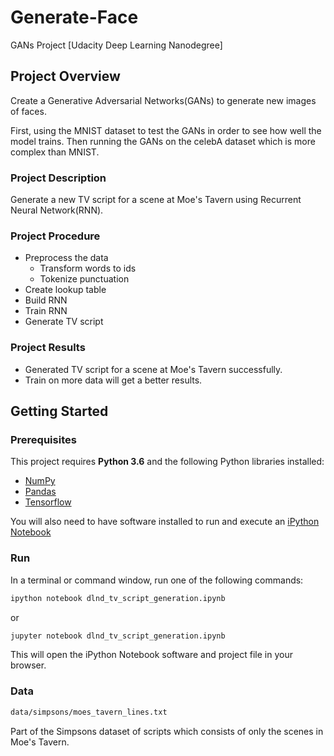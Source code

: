 # Generate-Face
GANs Project [Udacity Deep Learning Nanodegree]

## Project Overview
Create a Generative Adversarial Networks(GANs) to generate new images of faces.

First, using the MNIST dataset to test the GANs in order to see how well the model trains. Then running the GANs on the celebA dataset which is more complex than MNIST.

### Project Description
Generate a new TV script for a scene at Moe's Tavern using Recurrent Neural Network(RNN).

### Project Procedure
- Preprocess the data
  - Transform words to ids
  - Tokenize punctuation
- Create lookup table
- Build RNN
- Train RNN
- Generate TV script

### Project Results
- Generated TV script for a scene at Moe's Tavern successfully.
- Train on more data will get a better results.


## Getting Started
### Prerequisites
This project requires **Python 3.6** and the following Python libraries installed:

- [NumPy](http://www.numpy.org/)
- [Pandas](http://pandas.pydata.org)
- [Tensorflow](https://www.tensorflow.org/install/pip)

You will also need to have software installed to run and execute an [iPython Notebook](http://ipython.org/notebook.html)


### Run
In a terminal or command window, run one of the following commands:

```bash
ipython notebook dlnd_tv_script_generation.ipynb
```  
or
```bash
jupyter notebook dlnd_tv_script_generation.ipynb
```

This will open the iPython Notebook software and project file in your browser.

### Data
```bash
data/simpsons/moes_tavern_lines.txt
```  
Part of the Simpsons dataset of scripts which consists of only the scenes in Moe's Tavern.
